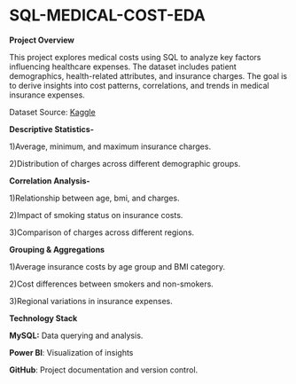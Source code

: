 # SQL-MEDICAL-COST-EDA

**Project Overview**

This project explores medical costs using SQL to analyze key factors influencing healthcare expenses. The dataset includes patient demographics, health-related attributes, and insurance charges. The goal is to derive insights into cost patterns, correlations, and trends in medical insurance expenses.

Dataset
Source: [Kaggle](https://www.kaggle.com/datasets/nanditapore/medical-cost-dataset)

**Descriptive Statistics-**

1)Average, minimum, and maximum insurance charges.

2)Distribution of charges across different demographic groups.

**Correlation Analysis-**

1)Relationship between age, bmi, and charges.

2)Impact of smoking status on insurance costs.

3)Comparison of charges across different regions.

**Grouping & Aggregations**

1)Average insurance costs by age group and BMI category.

2)Cost differences between smokers and non-smokers.

3)Regional variations in insurance expenses.

**Technology Stack**

**MySQL:** Data querying and analysis.

**Power BI**: Visualization of insights 

**GitHub**: Project documentation and version control.


